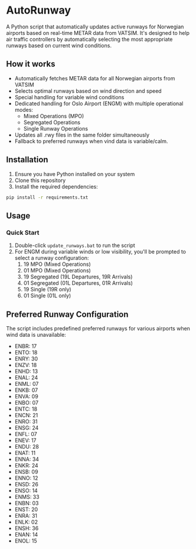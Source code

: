 # AutoRunway

A Python script that automatically updates active runways for Norwegian airports based on real-time METAR data from VATSIM. 
It's designed to help air traffic controllers by automatically selecting the most appropriate runways based on current wind conditions.

## How it works

- Automatically fetches METAR data for all Norwegian airports from VATSIM
- Selects optimal runways based on wind direction and speed
- Special handling for variable wind conditions
- Dedicated handling for Oslo Airport (ENGM) with multiple operational modes:
  - Mixed Operations (MPO)
  - Segregated Operations
  - Single Runway Operations
- Updates all .rwy files in the same folder simultaneously
- Fallback to preferred runways when vind data is variable/calm.

## Installation

1. Ensure you have Python installed on your system
2. Clone this repository
3. Install the required dependencies:
```bash
pip install -r requirements.txt
```

## Usage

### Quick Start
1. Double-click `update_runways.bat` to run the script
2. For ENGM during variable winds or low visibility, you'll be prompted to select a runway configuration:
   1. 19 MPO (Mixed Operations)
   2. 01 MPO (Mixed Operations)
   3. 19 Segregated (19L Departures, 19R Arrivals)
   4. 01 Segregated (01L Departures, 01R Arrivals)
   5. 19 Single (19R only)
   6. 01 Single (01L only)

## Preferred Runway Configuration

The script includes predefined preferred runways for various airports when wind data is unavailable:

- ENBR: 17
- ENTO: 18
- ENRY: 30
- ENZV: 18
- ENHD: 13
- ENAL: 24
- ENML: 07
- ENKB: 07
- ENVA: 09
- ENBO: 07
- ENTC: 18
- ENCN: 21
- ENRO: 31
- ENSG: 24
- ENFL: 07
- ENEV: 17
- ENDU: 28
- ENAT: 11
- ENNA: 34
- ENKR: 24
- ENSB: 09
- ENNO: 12
- ENSD: 26
- ENSO: 14
- ENMS: 33
- ENBN: 03
- ENST: 20
- ENRA: 31
- ENLK: 02
- ENSH: 36
- ENAN: 14
- ENOL: 15

